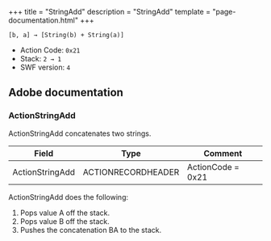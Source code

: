 +++
title = "StringAdd"
description = "StringAdd"
template = "page-documentation.html"
+++

```
[b, a] → [String(b) + String(a)]
```

- Action Code: `0x21`
- Stack: `2 → 1`
- SWF version: `4`

## Adobe documentation

### ActionStringAdd

ActionStringAdd concatenates two strings.

| Field              | Type               | Comment           |
|--------------------|--------------------|-------------------|
| ActionStringAdd    | ACTIONRECORDHEADER | ActionCode = 0x21 |

ActionStringAdd does the following:
1. Pops value A off the stack.
2. Pops value B off the stack.
3. Pushes the concatenation BA to the stack.
